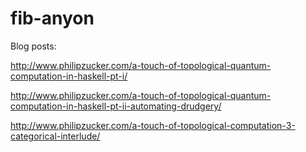 # fib-anyon

Blog posts:

http://www.philipzucker.com/a-touch-of-topological-quantum-computation-in-haskell-pt-i/

http://www.philipzucker.com/a-touch-of-topological-quantum-computation-in-haskell-pt-ii-automating-drudgery/

http://www.philipzucker.com/a-touch-of-topological-computation-3-categorical-interlude/

